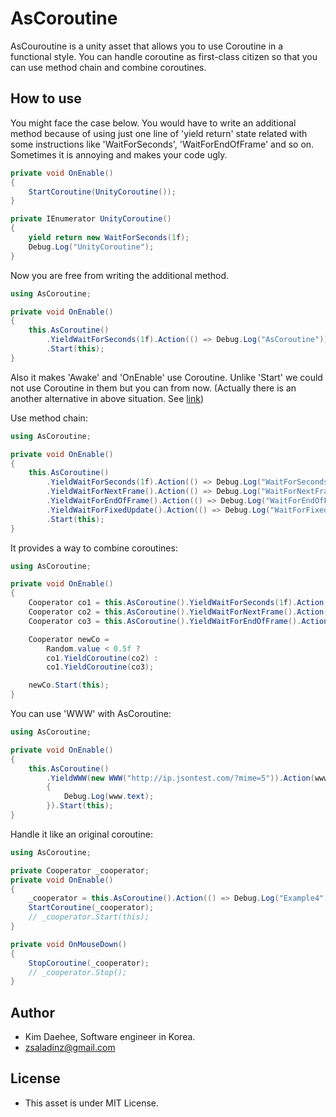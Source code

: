 # AsCoroutine

AsCouroutine is a unity asset that allows you to use Coroutine in a functional style. You can handle coroutine as first-class citizen so that you can use method chain and combine coroutines.

## How to use

You might face the case below. You would have to write an additional method because of using just one line of 'yield return' state related with some instructions like 'WaitForSeconds', 'WaitForEndOfFrame' and so on. Sometimes it is annoying and makes your code ugly.

```C#
private void OnEnable()
{
    StartCoroutine(UnityCoroutine());
}

private IEnumerator UnityCoroutine()
{
    yield return new WaitForSeconds(1f);
    Debug.Log("UnityCoroutine");
}
```

Now you are free from writing the additional method.

```C#
using AsCoroutine;

private void OnEnable()
{
    this.AsCoroutine()
        .YieldWaitForSeconds(1f).Action(() => Debug.Log("AsCoroutine"))
        .Start(this);
}
```

Also it makes 'Awake' and 'OnEnable' use Coroutine. Unlike 'Start' we could not use Coroutine in them but you can from now.
(Actually there is an another alternative in above situation. See [link](https://github.com/zsaladin/Asyncoroutine))

Use method chain:
```C#
using AsCoroutine;

private void OnEnable()
{
    this.AsCoroutine()
        .YieldWaitForSeconds(1f).Action(() => Debug.Log("WaitForSeconds"))
        .YieldWaitForNextFrame().Action(() => Debug.Log("WaitForNextFrame"))
        .YieldWaitForEndOfFrame().Action(() => Debug.Log("WaitForEndOfFrame"))
        .YieldWaitForFixedUpdate().Action(() => Debug.Log("WaitForFixedUpdate"))
        .Start(this);
}
```

It provides a way to combine coroutines:
```C#
using AsCoroutine;

private void OnEnable()
{
    Cooperator co1 = this.AsCoroutine().YieldWaitForSeconds(1f).Action(() => Debug.Log("co1"));
    Cooperator co2 = this.AsCoroutine().YieldWaitForNextFrame().Action(() => Debug.Log("co2"));
    Cooperator co3 = this.AsCoroutine().YieldWaitForEndOfFrame().Action(() => Debug.Log("co3"));

    Cooperator newCo =
        Random.value < 0.5f ?
        co1.YieldCoroutine(co2) :
        co1.YieldCoroutine(co3);

    newCo.Start(this);
}
```

You can use 'WWW' with AsCoroutine:
```C#
using AsCoroutine;

private void OnEnable()
{
    this.AsCoroutine()
        .YieldWWW(new WWW("http://ip.jsontest.com/?mime=5")).Action(www =>
        {
            Debug.Log(www.text);
        }).Start(this);
}
```

Handle it like an original coroutine:
```C#
using AsCoroutine;

private Cooperator _cooperator;
private void OnEnable()
{
    _cooperator = this.AsCoroutine().Action(() => Debug.Log("Example4")).Repeat(() => true);
    StartCoroutine(_cooperator);
    // _cooperator.Start(this);
}

private void OnMouseDown()
{
    StopCoroutine(_cooperator);
    // _cooperator.Stop();
}
```

## Author
- Kim Daehee, Software engineer in Korea.
- zsaladinz@gmail.com

## License
- This asset is under MIT License.
